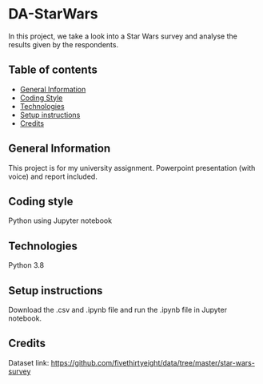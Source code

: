 # DA-StarWars
In this project, we take a look into a Star Wars survey and analyse the results given by the respondents.
## Table of contents
* [General Information](#general-information)
* [Coding Style](#coding-style)
* [Technologies](#technologies)
* [Setup instructions](#setup-instructions)
* [Credits](#credits)
## General Information
This project is for my university assignment.
Powerpoint presentation (with voice) and report included.
## Coding style
Python using Jupyter notebook
## Technologies
Python 3.8
## Setup instructions
Download the .csv and .ipynb file and run the .ipynb file in Jupyter notebook.
## Credits
Dataset link: https://github.com/fivethirtyeight/data/tree/master/star-wars-survey
